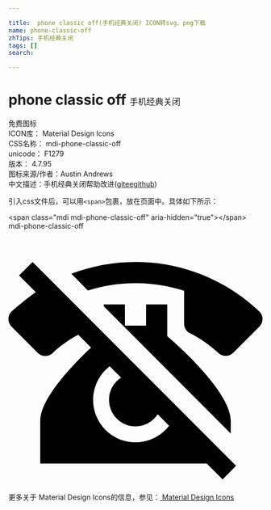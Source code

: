 ```yaml
---

title:  phone classic off(手机经典关闭) ICON转svg、png下载
name: phone-classic-off
zhTips: 手机经典关闭
tags: []
search: 

---
```


# phone classic off  <small style="font-size: 60%;font-weight: 100">手机经典关闭</small>


<div class="detail-page">
<p>
<span><span class="badge-success badge">免费图标</span> </span>
<br/>
<span>
ICON库：
<span class="badge-secondary badge">Material Design Icons</span> 
</span>
<br/>
<span>
CSS名称：
<span class="badge-secondary badge">mdi-phone-classic-off</span> 
</span>
<br/>
<span>
unicode：
<span class="badge-secondary badge">F1279</span> 
<copy-btn content='F1279' btn-title=""></copy-btn>
<copy-btn :content='String.fromCodePoint(parseInt("F1279", 16))' btn-title="复制U"></copy-btn>
</span>
<br/>
<span>
版本：
<span class="badge-secondary badge">4.7.95</span> 
</span>
<br/>
<span>图标来源/作者：<span class="badge-light badge">Austin Andrews</span></span> 
<br/>
<span class="zh-detail">中文描述：<span class="badge-primary badge">手机经典关闭</span><span class="help-link"><span>帮助改进</span>(<a href="https://gitee.com/liuwave/icon-helper/edit/master/json/material/phone-classic-off.json" target="_blank" rel="noopener noreferrer">gitee</a><a href="https://github.com/liuwave/icon-helper/edit/master/json/material/phone-classic-off.json" target="_blank" rel="noopener noreferrer">github</a></span>)</span><br/>
</p>
</div>
<div class="alert alert-dark">
  <i class="mdi mdi-phone-classic-off mdi-48px"></i>
  <i class="mdi mdi-phone-classic-off mdi-36px"></i>
  <i class="mdi mdi-phone-classic-off mdi-24px"></i>
  <i class="mdi mdi-phone-classic-off mdi-18px"></i>
</div>
<div>
  <p>引入css文件后，可以用<code>&lt;span&gt;</code>包裹，放在页面中。具体如下所示：    
  </p>
  <div class="alert alert-primary" style="font-size: 14px">
    &lt;span class="mdi mdi-phone-classic-off" aria-hidden="true"&gt;&lt;/span&gt;
    <copy-btn content='<span class="mdi mdi-phone-classic-off" aria-hidden="true"></span>'></copy-btn>
  </div>
  <div class="alert alert-secondary">
    <i class="mdi mdi-phone-classic-off"
    style="font-size: 24px"
    aria-hidden="true"></i> mdi-phone-classic-off
    <copy-btn content="mdi-phone-classic-off" btn-title="复制图标名称"></copy-btn>
  </div>
</div>
<div id="svg" class="svg-wrap">
<svg xmlns="http://www.w3.org/2000/svg" viewBox="0 0 24 24"><path d="M12 3C16.53 3 20.65 4.78 23.7 7.67C23.88 7.85 24 8.09 24 8.37C24 8.65 23.89 8.9 23.71 9.08L21.23 11.56C21.05 11.74 20.8 11.85 20.5 11.85C20.25 11.85 20 11.75 19.82 11.57C19 10.84 18.13 10.21 17.15 9.72C16.82 9.56 16.59 9.21 16.59 8.82V5.72C15.14 5.25 13.59 5 12 5C10.44 5 8.93 5.24 7.5 5.69L5.94 4.11C7.82 3.4 9.86 3 12 3M9 7H11V9H13V7H15V10C15 10 21 15 21 18V19.18L9 7.18V7M1 4.27L2.28 3L21.5 22.22L20.23 23.5L18.73 22H3V18C3 15.86 6.05 12.71 7.8 11.07L6.59 9.86C5.71 10.33 4.9 10.9 4.18 11.58C4 11.75 3.75 11.86 3.5 11.86C3.2 11.86 2.95 11.75 2.77 11.57L.29 9.09C.11 8.91 0 8.66 0 8.38C0 8.1 .11 7.85 .29 7.67C.996 7 2.58 5.85 2.58 5.85L1 4.27M8 16C8 18.21 9.79 20 12 20C13.29 20 14.44 19.39 15.17 18.44L14.1 17.36C13.65 18.05 12.88 18.5 12 18.5C10.62 18.5 9.5 17.38 9.5 16C9.5 15.12 9.95 14.35 10.64 13.91L9.56 12.83C8.61 13.56 8 14.71 8 16Z" /></svg>
</div>
<detail full-name='mdi-phone-classic-off'></detail>
    
<div><p>更多关于 Material Design Icons的信息，参见：<a target="_blank" href="https://iconhelper.cn/material.html"> Material Design Icons</a>
</p></div>

